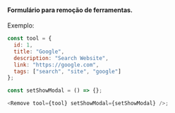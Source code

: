 #### Formulário para remoção de ferramentas.

Exemplo:

```js
const tool = {
  id: 1,
  title: "Google",
  description: "Search Website",
  link: "https://google.com",
  tags: ["search", "site", "google"]
};

const setShowModal = () => {};

<Remove tool={tool} setShowModal={setShowModal} />;
```

